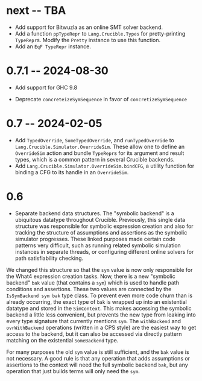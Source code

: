 # next -- TBA

* Add support for Bitwuzla as an online SMT solver backend.
* Add a function `ppTypeRepr` to `Lang.Crucible.Types` for pretty-printing
  `TypeRepr`s. Modify the `Pretty` instance to use this function.
* Add an `EqF TypeRepr` instance.

# 0.7.1 -- 2024-08-30

* Add support for GHC 9.8

* Deprecate `concreteizeSymSequence` in favor of `concretizeSymSequence`

# 0.7 -- 2024-02-05

* Add `TypedOverride`, `SomeTypedOverride`, and `runTypedOverride` to
  `Lang.Crucible.Simulator.OverrideSim`. These allow one to define an
  `OverrideSim` action and bundle `TypeRepr`s for its argument and result
  types, which is a common pattern in several Crucible backends.
* Add `Lang.Crucible.Simulator.OverrideSim.bindCFG`, a utility function for
  binding a CFG to its handle in an `OverrideSim`.

# 0.6

* Separate backend data structures.  The "symbolic backend" is a
ubiquitous datatype throughout Crucible. Previously, this single
data structure was responsible for symbolic expression creation
and also for tracking the structure of assumptions and assertions
as the symbolic simulator progresses. These linked purposes made
certain code patterns very difficult, such as running related symbolic
simulation instances in separate threads, or configuring different
online solvers for path satisfiability checking.

We changed this structure so that the `sym` value is now only
responsible for the What4 expression creation tasks.  Now, there is a
new "symbolic backend" `bak` value (that contains a `sym`) which is
used to handle path conditions and assertions.  These two values are
connected by the `IsSymBackend sym bak` type class.  To prevent even
more code churn than is already occurring, the exact type of `bak` is
wrapped up into an existential datatype and stored in the
`SimContext`. This makes accessing the symbolic backend a little less
convenient, but prevents the new type from leaking into every type
signature that currently mentions `sym`.  The `withBackend`
and `ovrWithBackend` operations (written in a CPS style) are the
easiest way to get access to the backend, but it can also be accessed
via directly pattern matching on the existential `SomeBackend` type.

For many purposes the old `sym` value is still sufficient, and the
`bak` value is not necessary. A good rule is that any operation
that adds assumptions or assertions to the context will need
the full symbolic backend `bak`, but any operation that just
builds terms will only need the `sym`.
